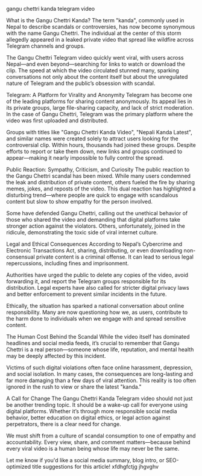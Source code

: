 gangu chettri kanda telegram video

What is the Gangu Chettri Kanda? The term "kanda", commonly used in Nepal to describe scandals or controversies, has now become synonymous with the name Gangu Chettri. The individual at the center of this storm allegedly appeared in a leaked private video that spread like wildfire across Telegram channels and groups.

The Gangu Chettri Telegram video quickly went viral, with users across Nepal—and even beyond—searching for links to watch or download the clip. The speed at which the video circulated stunned many, sparking conversations not only about the content itself but about the unregulated nature of Telegram and the public’s obsession with scandal.

Telegram: A Platform for Virality and Anonymity Telegram has become one of the leading platforms for sharing content anonymously. Its appeal lies in its private groups, large file-sharing capacity, and lack of strict moderation. In the case of Gangu Chettri, Telegram was the primary platform where the video was first uploaded and distributed.

Groups with titles like "Gangu Chettri Kanda Video", "Nepali Kanda Latest", and similar names were created solely to attract users looking for the controversial clip. Within hours, thousands had joined these groups. Despite efforts to report or take them down, new links and groups continued to appear—making it nearly impossible to fully control the spread.

Public Reaction: Sympathy, Criticism, and Curiosity The public reaction to the Gangu Chettri scandal has been mixed. While many users condemned the leak and distribution of private content, others fueled the fire by sharing memes, jokes, and reposts of the video. This dual reaction has highlighted a disturbing trend—where people are quick to engage with scandalous content but slow to show empathy for the person involved.

Some have defended Gangu Chettri, calling out the unethical behavior of those who shared the video and demanding that digital platforms take stronger action against the violators. Others, unfortunately, joined in the ridicule, demonstrating the toxic side of viral internet culture.

Legal and Ethical Consequences According to Nepal’s Cybercrime and Electronic Transactions Act, sharing, distributing, or even downloading non-consensual private content is a criminal offense. It can lead to serious legal repercussions, including fines and imprisonment.

Authorities have urged the public to delete any copies of the video, avoid forwarding it, and report the Telegram groups responsible for its distribution. Legal experts have also called for stricter digital privacy laws and better enforcement to prevent similar incidents in the future.

Ethically, the situation has sparked a national conversation about online responsibility. Many are now questioning how we, as users, contribute to the harm done to individuals when we engage with and spread sensitive content.

The Human Cost Behind the Scandal While the video itself has dominated headlines and social media feeds, it’s crucial to remember that Gangu Chettri is a real person—someone whose life, reputation, and mental health may be deeply affected by this incident.

Victims of such digital violations often face online harassment, depression, and social isolation. In many cases, the consequences are long-lasting and far more damaging than a few days of viral attention. This reality is too often ignored in the rush to view or share the latest "kanda."

A Call for Change The Gangu Chettri Kanda Telegram video should not just be another trending topic. It should be a wake-up call for everyone using digital platforms. Whether it’s through more responsible social media behavior, better education on digital ethics, or legal action against perpetrators, there is a clear need for change.

We must shift from a culture of scandal consumption to one of empathy and accountability. Every view, share, and comment matters—because behind every viral video is a human being whose life may never be the same.

Let me know if you'd like a social media summary, blog intro, or SEO-optimized title suggestions for this article! xfdhgfctjg jhgvghv
